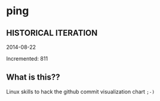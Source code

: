 # ping

## HISTORICAL ITERATION
2014-08-22

Incremented: 811

## What is this?? 
Linux skills to hack the github commit visualization chart `;-)`

